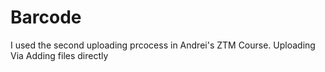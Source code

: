 # Barcode
I used the second uploading prcocess in Andrei's ZTM Course.
Uploading Via Adding files directly
